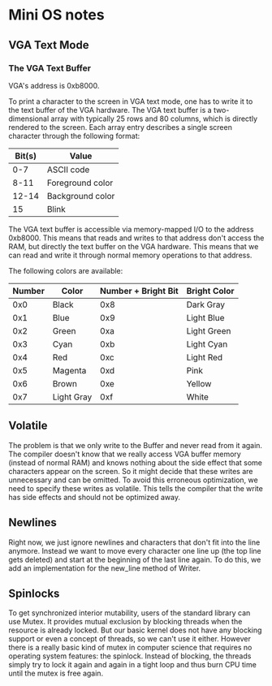 # Mini OS notes

## VGA Text Mode

### The VGA Text Buffer

VGA's address is 0xb8000.

To print a character to the screen in VGA text mode, one has to write it to the text buffer of the VGA hardware. The VGA text buffer is a two-dimensional array with typically 25 rows and 80 columns, which is directly rendered to the screen. Each array entry describes a single screen character through the following format:

|Bit(s) |Value              |
| -     | -                 | 
|0-7    |ASCII code| point  |
|8-11	|Foreground color   |
|12-14	|Background color   |
|15     |Blink              |

The VGA text buffer is accessible via memory-mapped I/O to the address 0xb8000. 
This means that reads and writes to that address don't access the RAM, 
but directly the text buffer on the VGA hardware. 
This means that we can read and write it through normal memory operations to that address.

The following colors are available:

|Number |Color      |Number + Bright Bit|Bright Color   
|-      |-          |-                  |-              
|0x0    |Black      |0x8                |Dark Gray 
|0x1	|Blue	    |0x9            	|Light Blue
|0x2	|Green	    |0xa        	    |Light Green
|0x3	|Cyan	    |0xb    	        |Light Cyan
|0x4	|Red	    |0xc        	    |Light Red
|0x5	|Magenta    |0xd        	    |Pink
|0x6	|Brown	    |0xe        	    |Yellow
|0x7	|Light Gray |0xf                |White

## Volatile

The problem is that we only write to the Buffer and never read from 
it again. The compiler doesn't know that we really access VGA buffer 
memory (instead of normal RAM) and knows nothing about the side effect 
that some characters appear on the screen. So it might decide that 
these writes are unnecessary and can be omitted. To avoid this erroneous 
optimization, we need to specify these writes as volatile. This tells 
the compiler that the write has side effects and should not be optimized away.

## Newlines

Right now, we just ignore newlines and characters that don't fit into 
the line anymore. Instead we want to move every character one line up 
(the top line gets deleted) and start at the beginning of the last line 
again. To do this, we add an implementation for the new_line method of Writer.

## Spinlocks
To get synchronized interior mutability, users of the standard library 
can use Mutex. It provides mutual exclusion by blocking threads when 
the resource is already locked. But our basic kernel does not have any 
blocking support or even a concept of threads, so we can't use it either. 
However there is a really basic kind of mutex in computer science that 
requires no operating system features: the spinlock. Instead of blocking, 
the threads simply try to lock it again and again in a tight loop and thus burn CPU time until the mutex is free again.


